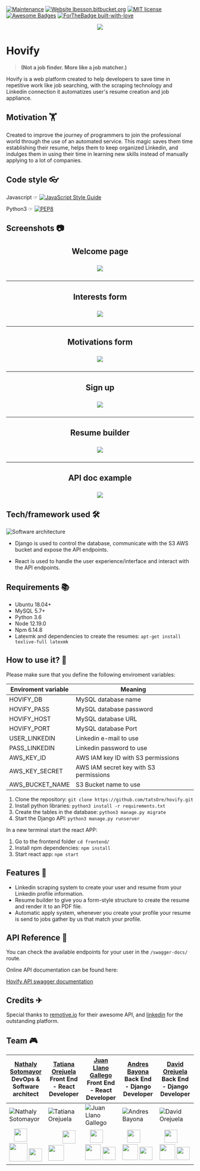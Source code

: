 [![Maintenance](https://img.shields.io/badge/Maintained%3F-yes-green.svg)](https://GitHub.com/Naereen/StrapDown.js/graphs/commit-activity) [![Website lbesson.bitbucket.org](https://img.shields.io/website-up-down-green-red/http/lbesson.bitbucket.org.svg)](http://lbesson.bitbucket.org/) [![MIT license](https://img.shields.io/badge/License-MIT-blue.svg)](https://lbesson.mit-license.org/) [![Awesome Badges](https://img.shields.io/badge/badges-awesome-green.svg)](https://github.com/Naereen/badges)  [![ForTheBadge built-with-love](http://ForTheBadge.com/images/badges/built-with-love.svg)](https://GitHub.com/Naereen/)
<p align="center">
  <img src="media/Logo.png">
</p>

# Hovify 

> **(Not a job finder. More like a job matcher.)**

Hovify is a web platform created to help developers to save time in repetitive work like job searching, with the scraping technology and Linkedin connection it automatizes user's resume creation and job appliance.

## Motivation 🏋

Created to improve the journey of programmers to join the professional world through the use of an automated service. This magic saves them time establishing their resume, helps them to keep organized Linkedin, and indulges them in using their time in learning new skills instead of manually applying to a lot of companies.

## Code style 👓

Javascript ☞ [![JavaScript Style Guide](https://img.shields.io/badge/code_style-standard-brightgreen.svg)](https://standardjs.com) 

Python3  ☞ [![PEP8](https://img.shields.io/badge/code%20style-pep8-orange.svg)](https://www.python.org/dev/peps/pep-0008/)

## Screenshots  📷
<center>

## Welcome page
<p style="font-size:25px; font-weight:bold"> 
<img style="display: inline-block;" src="/media/screen_name.PNG">
</p>

--------------

## Interests form
<p style="font-size:25px; font-weight:bold">
<img style="display: inline-block;" src="/media/screen_interests.PNG">
</p>

---

## Motivations form
<p style="font-size:25px; font-weight:bold">
<img style="display: inline-block;" src="/media/screen_motivations.PNG">
</p>

---

## Sign up
<p style="font-size:25px; font-weight:bold">
<img style="display: inline-block;" src="/media/screen_signup.PNG">
</p>

---

## Resume builder
<p style="font-size:25px; font-weight:bold"> 
<img style="display: inline-block;" src="/media/screen_builder.PNG">
</p>

---

## API doc example
<p style="font-size:25px; font-weight:bold"> 
<img style="display: inline-block;" src="/media/screen_swagger.PNG">
</p>
</center>

## Tech/framework used 🛠

![Software architecture](media/Architecture.png)

- Django is used to control the database, communicate with the S3 AWS bucket and expose the API endpoints.

- React is used to handle the user experience/interface and interact with the API endpoints.

## Requirements 📚

- Ubuntu 18.04+
- MySQL 5.7+
- Python 3.6
- Node 12.19.0
- Npm 6.14.8
- Latexmk and dependencies to create the resumes: `apt-get install texlive-full latexmk`

## How to use it? 📖

Please make sure that you define the following enviroment variables:

| Enviroment variable | Meaning |
|--|--|
| HOVIFY_DB | MySQL database name |
| HOVIFY_PASS| MySQL database password|
| HOVIFY_HOST| MySQL database URL|
| HOVIFY_PORT| MySQL database Port|
| USER_LINKEDIN| Linkedin e-mail to use |
| PASS_LINKEDIN| Linkedin password to use |
| AWS_KEY_ID| AWS IAM key ID with S3 permissions |
| AWS_KEY_SECRET| AWS IAM secret key with S3 permissions |
| AWS_BUCKET_NAME| S3 Bucket name to use |

1. Clone the repository: `git clone https://github.com/tatsOre/hovify.git`
2. Install python libraries: `python3 install -r requirements.txt`
2. Create the tables in the database: `python3 manage.py migrate`
3. Start the Django API: `python3 manage.py runserver`

In a new terminal start the react APP:

1. Go to the frontend folder `cd frontend/`
2. Install npm dependencies: `npm install`
3. Start react app: `npm start`

## Features 📜
 
 -  Linkedin scraping system to create your user and resume from your Linkedin profile information.
 - Resume builder to give you a form-style structure to create the resume and render it to an PDF file.
 - Automatic apply system, whenever you create your profile your resume is send to jobs gather by us that match your profile.

## API Reference 📰

You can check the available endpoints for your user in the `/swagger-docs/` route.

Online API documentation can be found here:

[Hovify API swagger documentation](https://hovify.herokuapp.com/swagger-docs/)

## Credits ✈

Special thanks to [remotive.io](https://remotive.io/) for their awesome API, and [linkedin](https://www.linkedin.com/mynetwork/) for the outstanding platform.

## Team 🎮

| [Nathaly Sotomayor](https://github.com/nathsotomayor) <br> DevOps & Software architect      | [Tatiana Orejuela](https://github.com/tatsOre/)  <br>  Front End - React Developer  |	[Juan Llano Gallego](https://github.com/llanojs/) <br> Front End - React Developer | [Andres Bayona](https://github.com/AndrewB4y) <br>  Back End - Django Developer| [David Orejuela](https://github.com/daorejuela1) <br>  Back End - Django Developer|
| -------------- | -------------- | ------------ |------------------- | --------- |
| ![Nathaly Sotomayor](/media/Nathaly.jpg)   |![Tatiana Orejuela](/media/Tatiana.jpg)    |  ![Juan Llano Gallego](/media/Juan.jpg) | ![Andres Bayona](/media/Andres.jpg) | ![David Orejuela](/media/David.jpg)
|&nbsp;&nbsp; <a href="https://twitter.com/nathsotomayor" ><img style="display: inline-block;" src="media/twitter.png" width="35px"></a> &nbsp;<a href="https://www.linkedin.com/in/nathsotomayor/" ><img style="display: inline-block;" src="media/linkedin.png" width="49px"></a> <a href="https://medium.com/@nathsotomayor" ><img style="display: inline-block;" src="media/medium.png" width="35px"></a> |&nbsp;&nbsp; &nbsp;&nbsp;&nbsp;&nbsp;&nbsp;&nbsp;<a href="https://twitter.com/TatsInTech" ><img style="display: inline-block;" src="media/twitter.png" width="35px"></a> &nbsp;<a href="https://www.linkedin.com/in/tatiana-orejuela-08b98225/" ><img style="display: inline-block;" src="media/linkedin.png" width="42px"></a> |&nbsp;&nbsp; <a href="https://twitter.com/llanoJS" ><img style="display: inline-block;" src="media/twitter.png" width="35px"></a> &nbsp;<a href="https://www.linkedin.com/in/juansebastianllanogallego/" ><img style="display: inline-block;" src="media/linkedin.png" width="42px"></a> <a href="https://medium.com/@juanllano93" ><img style="display: inline-block;" src="media/medium.png" width="35px"></a>|&nbsp;&nbsp; <a href="https://twitter.com/AndresBayMon" ><img style="display: inline-block;" src="media/twitter.png" width="35px"></a> &nbsp;<a href="https://www.linkedin.com/in/andresfbayona/" ><img style="display: inline-block;" src="media/linkedin.png" width="42px"></a> <a href="https://medium.com/@andresbaymon" ><img style="display: inline-block;" src="media/medium.png" width="35px"></a> | &nbsp;&nbsp; <a href="https://twitter.com/DavidOrejuela14" ><img style="display: inline-block;" src="media/twitter.png" width="35px"></a> &nbsp;<a href="https://www.linkedin.com/in/davidorejuela14/" ><img style="display: inline-block;" src="media/linkedin.png" width="42px"></a> <a href="https://medium.com/@daorejuela1" ><img style="display: inline-block;" src="media/medium.png" width="35px"></a>|
